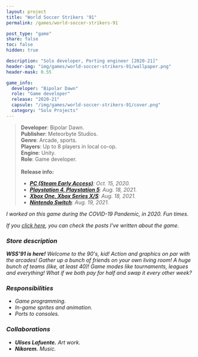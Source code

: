 ```yaml
---
layout: project
title: "World Soccer Strikers '91"
permalink: /games/world-soccer-strikers-91

post_type: "game"
share: false
toc: false
hidden: true

description: "Solo developer, Porting engineer [2020-21]"
header-img: "img/games/world-soccer-strikers-91/wallpaper.png"
header-mask: 0.55

game_info:
  developer: "Bipolar Dawn"
  role: "Game developer"
  release: "2020-21"
  capsule: "/img/games/world-soccer-strikers-91/cover.png"
  category: "Solo Projects"
---
```


>**Developer**: Bipolar Dawn.<br>
>**Publisher**: Meteorbyte Studios.<br>
>**Genre**: Arcade, sports.<br>
>**Players**: Up to 8 players in local co-op.<br>
>**Engine**: Unity.<br>
>**Role**: Game developer.<br>
><br>
>**Release info:**
>- [<i class='fab fa-steam'/> **PC (Steam Early Access)**](https://store.steampowered.com/app/877870/World_Soccer_Strikers_91/): Oct. 15, 2020.
>- [<i class='fab fa-playstation'/> **Playstation 4, Playstation 5**](https://store.playstation.com/es-es/product/EP5321-CUSA27337_00-7337357308171115): Aug. 18, 2021.
>- [<i class='fab fa-xbox'/> **Xbox One, Xbox Series X/S**](https://www.microsoft.com/en-us/p/world-soccer-strikers-91/9MX0CC26JG5K?activetab=pivot:overviewtab): Aug. 18, 2021.
>- [<i class='fa fa-gamepad'/> **Nintendo Switch**](https://www.nintendo.com/games/detail/world-soccer-strikers-91-switch/): Aug. 19, 2021.

I worked on this game during the COVID-19 Pandemic, in 2020. Fun times.

If you [click here](/archive?tag=world-soccer-strikers), you can check the posts I've written about the game.


### Store description

**WSS'91 is here!** Welcome to the 90's, kid! Action and graphics on par with the arcades! Gather up a bunch of friends on your own living room! A huge bunch of teams (like, at least 40)! Game modes like tournaments, leagues and everything! What if we both pay for half and swap it every other week?

### Responsibilities
 
 - Game programming.
 - In-game sprites and animation.
 - Ports to consoles.

### Collaborations

 - **Ulises Lafuente.** Art work.
 - **Nikorem.** Music.